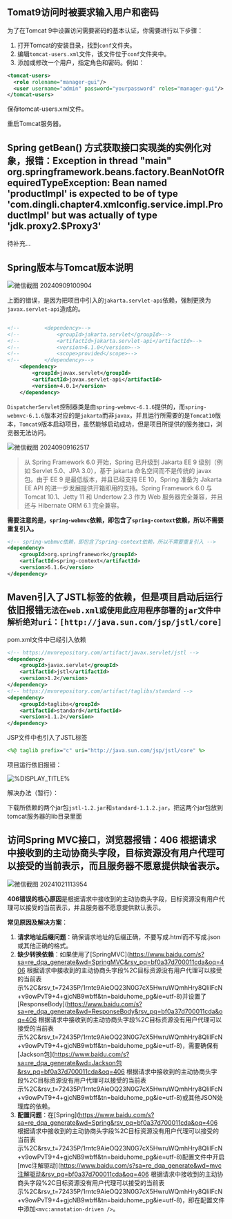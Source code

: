 

## Tomat9访问时被要求输入用户和密码

为了在Tomcat 9中设置访问需要密码的基本认证，你需要进行以下步骤：

1.  打开Tomcat的安装目录，找到`conf`文件夹。
2.  编辑`tomcat-users.xml`文件，该文件位于`conf`文件夹中。
3.  添加或修改一个用户，指定角色和密码。例如：

```xml
<tomcat-users>
  <role rolename="manager-gui"/>
  <user username="admin" password="yourpassword" roles="manager-gui"/>
</tomcat-users>
```

保存tomcat-users.xml文件。

重启Tomcat服务器。



## Spring getBean() 方式获取接口实现类的实例化对象，报错：Exception in thread "main" org.springframework.beans.factory.BeanNotOfRequiredTypeException: Bean named 'productImpl' is expected to be of type 'com.dingli.chapter4.xmlconfig.service.impl.ProductImpl' but was actually of type 'jdk.proxy2.$Proxy3'

待补充...



## Spring版本与Tomcat版本说明

![微信截图 20240909100904](https://img.picgo.net/2024/09/09/_20240909100904d33d770d1bffe101.jpeg)

上面的错误，是因为把项目中引入的`jakarta.servlet-api`依赖，强制更换为`javax.servlet-api`造成的。

```xml

<!--        <dependency>-->
<!--            <groupId>jakarta.servlet</groupId>-->
<!--            <artifactId>jakarta.servlet-api</artifactId>-->
<!--            <version>6.1.0</version>-->
<!--            <scope>provided</scope>-->
<!--        </dependency>-->
    <dependency>
        <groupId>javax.servlet</groupId>
        <artifactId>javax.servlet-api</artifactId>
        <version>4.0.1</version>
    </dependency>

```

`DispatcherServlet`控制器类是由`spring-webmvc-6.1.6`提供的，而`spring-webmvc-6.1.6`版本对应的是`jakarta`而非`javax`，并且运行所需要的是`Tomcat10`版本，`Tomcat9`版本启动项目，虽然能够启动成功，但是项目所提供的服务接口，浏览器无法访问。

![微信截图 20240909162517](https://img.picgo.net/2024/09/09/_20240909162517a0e9272df12e73ba.jpeg)

> 从 Spring Framework 6.0 开始，Spring 已升级到 Jakarta EE 9 级别（例如 Servlet 5.0、JPA 3.0），基于 jakarta 命名空间而不是传统的 javax 包。由于 EE 9 是最低版本，并且已经支持 EE 10，Spring 准备为 Jakarta EE API 的进一步发展提供开箱即用的支持。Spring Framework 6.0 与 Tomcat 10.1、Jetty 11 和 Undertow 2.3 作为 Web 服务器完全兼容，并且还与 Hibernate ORM 6.1 完全兼容。

**需要注意的是，`spring-webmvc`依赖，即包含了`spring-context`依赖，所以不需要重复引入。**

```xml
<!-- spring-webmvc依赖，即包含了spring-context依赖，所以不需要重复引入 -->
<dependency>
    <groupId>org.springframework</groupId>
    <artifactId>spring-context</artifactId>
    <version>6.1.6</version>
</dependency>
```



## Maven引入了JSTL标签的依赖，但是项目启动后运行依旧报错`无法在web.xml或使用此应用程序部署的jar文件中解析绝对uri：[http://java.sun.com/jsp/jstl/core]`

pom.xml文件中已经引入依赖

```xml
<!-- https://mvnrepository.com/artifact/javax.servlet/jstl -->
<dependency>
    <groupId>javax.servlet</groupId>
    <artifactId>jstl</artifactId>
    <version>1.2</version>
</dependency>
<!-- https://mvnrepository.com/artifact/taglibs/standard -->
<dependency>
    <groupId>taglibs</groupId>
    <artifactId>standard</artifactId>
    <version>1.1.2</version>
</dependency>
```

JSP文件中也引入了JSTL标签

```jsp
<%@ taglib prefix="c" uri="http://java.sun.com/jsp/jstl/core" %>
```

项目运行依旧报错：

![%DISPLAY_TITLE%](https://img.picgo.net/2024/09/19/_20240919091411264cb83270323cba.jpeg)

解决办法（暂行）：

下载所依赖的两个jar包`jstl-1.2.jar`和`standard-1.1.2.jar`，把这两个jar包放到tomcat服务器的lib目录里面



## 访问Spring MVC接口，浏览器报错：406 根据请求中接收到的主动协商头字段，目标资源没有用户代理可以接受的当前表示，而且服务器不愿意提供缺省表示。

![微信截图 20241021113954](https://img.picgo.net/2024/10/21/_2024102111395494e13c4a25e76e55.jpeg)



‌**406错误的核心原因**‌是根据请求中接收到的主动协商头字段，目标资源没有用户代理可以接受的当前表示，并且服务器不愿意提供默认表示‌。

‌**常见原因及解决方案**‌：

1. ‌**请求地址后缀问题**‌：确保请求地址的后缀正确，不要写成.html而不写成.json或其他正确的格式‌。
2. ‌**缺少转换依赖**‌：如果使用了[SpringMVC](https://www.baidu.com/s?sa=re_dqa_generate&wd=SpringMVC&rsv_pq=bf0a37d700011cda&oq=406 根据请求中接收到的主动协商头字段%2C目标资源没有用户代理可以接受的当前表示%2C&rsv_t=72435P/1rntc9AieOQ23N0G7cX5HwruWQmhHry8QliIFcN+v9owPvT9+4+gjcNB9wbff&tn=baiduhome_pg&ie=utf-8)并设置了[ResponseBody](https://www.baidu.com/s?sa=re_dqa_generate&wd=ResponseBody&rsv_pq=bf0a37d700011cda&oq=406 根据请求中接收到的主动协商头字段%2C目标资源没有用户代理可以接受的当前表示%2C&rsv_t=72435P/1rntc9AieOQ23N0G7cX5HwruWQmhHry8QliIFcN+v9owPvT9+4+gjcNB9wbff&tn=baiduhome_pg&ie=utf-8)，需要确保有[Jackson包](https://www.baidu.com/s?sa=re_dqa_generate&wd=Jackson包&rsv_pq=bf0a37d700011cda&oq=406 根据请求中接收到的主动协商头字段%2C目标资源没有用户代理可以接受的当前表示%2C&rsv_t=72435P/1rntc9AieOQ23N0G7cX5HwruWQmhHry8QliIFcN+v9owPvT9+4+gjcNB9wbff&tn=baiduhome_pg&ie=utf-8)或其他JSON处理库的依赖‌。
3. ‌**配置问题**‌：在[Spring](https://www.baidu.com/s?sa=re_dqa_generate&wd=Spring&rsv_pq=bf0a37d700011cda&oq=406 根据请求中接收到的主动协商头字段%2C目标资源没有用户代理可以接受的当前表示%2C&rsv_t=72435P/1rntc9AieOQ23N0G7cX5HwruWQmhHry8QliIFcN+v9owPvT9+4+gjcNB9wbff&tn=baiduhome_pg&ie=utf-8)配置文件中开启[mvc注解驱动](https://www.baidu.com/s?sa=re_dqa_generate&wd=mvc注解驱动&rsv_pq=bf0a37d700011cda&oq=406 根据请求中接收到的主动协商头字段%2C目标资源没有用户代理可以接受的当前表示%2C&rsv_t=72435P/1rntc9AieOQ23N0G7cX5HwruWQmhHry8QliIFcN+v9owPvT9+4+gjcNB9wbff&tn=baiduhome_pg&ie=utf-8)，即在配置文件中添加`<mvc:annotation-driven />`。